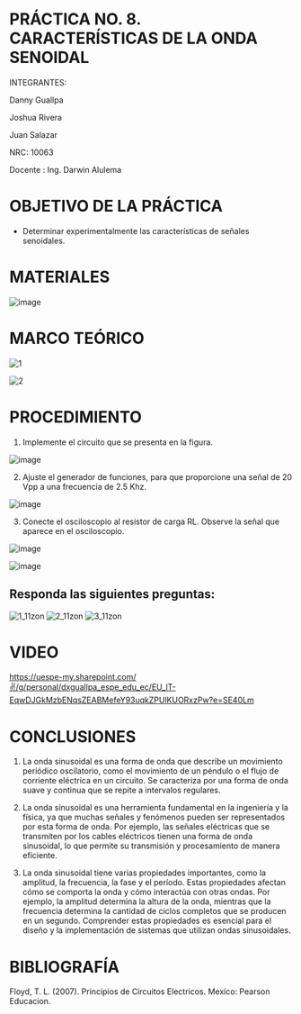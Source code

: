 # PRÁCTICA NO. 8. CARACTERÍSTICAS DE LA ONDA SENOIDAL

INTEGRANTES:

Danny Guallpa

Joshua Rivera

Juan Salazar

NRC: 10063

Docente : Ing. Darwin Alulema

# OBJETIVO DE LA PRÁCTICA

* Determinar experimentalmente las características de señales senoidales.

# MATERIALES

![image](https://user-images.githubusercontent.com/116693260/219525150-343e6ef3-2ced-4ddc-bf9f-0c2bd03d53d0.png)

# MARCO TEÓRICO

![1](https://user-images.githubusercontent.com/116693260/219525898-7170c4e1-6422-46d8-8274-32f6c078e5c5.jpg)

![2](https://user-images.githubusercontent.com/116693260/219525902-ffc25277-f175-48d3-8ee8-3009a7cbc671.jpg)

# PROCEDIMIENTO

1. Implemente el circuito que se presenta en la figura.

![image](https://user-images.githubusercontent.com/116693260/219526005-e7d30866-8cf9-4019-aada-d4dd24c42043.png)

2. Ajuste el generador de funciones, para que proporcione una señal de 20 Vpp a
una frecuencia de 2.5 Khz.

![image](https://user-images.githubusercontent.com/116693260/219526325-b1ead1d3-08cc-4e2d-814a-bfd653913dde.png)

3. Conecte el osciloscopio al resistor de carga RL. Observe la señal que aparece en
el osciloscopio.

![image](https://user-images.githubusercontent.com/116693260/219527984-8165edbc-b1bc-42ba-914a-c5258588990d.png)

![image](https://user-images.githubusercontent.com/116693260/219528206-b1aad043-f0c7-4f86-873a-b2067e24d376.png)

## Responda las siguientes preguntas:

![1_11zon](https://user-images.githubusercontent.com/117873786/219537092-00f458d9-ed7e-4680-9333-d1c3502db474.png)
![2_11zon](https://user-images.githubusercontent.com/117873786/219537098-523e3708-43f8-410b-b930-7441c1e5b3f8.png)
![3_11zon](https://user-images.githubusercontent.com/117873786/219537101-ced98748-cf00-46f2-80ce-adff402e03b3.png)


# VIDEO

https://uespe-my.sharepoint.com/✌️/g/personal/dxguallpa_espe_edu_ec/EU_lT-EqwDJGkMzbENqsZEABMefeY93uqkZPUlKUORxzPw?e=SE40Lm

# CONCLUSIONES

1. La onda sinusoidal es una forma de onda que describe un movimiento periódico oscilatorio, como el movimiento de un péndulo o el flujo de corriente eléctrica en un circuito. Se caracteriza por una forma de onda suave y continua que se repite a intervalos regulares.

2. La onda sinusoidal es una herramienta fundamental en la ingeniería y la física, ya que muchas señales y fenómenos pueden ser representados por esta forma de onda. Por ejemplo, las señales eléctricas que se transmiten por los cables eléctricos tienen una forma de onda sinusoidal, lo que permite su transmisión y procesamiento de manera eficiente.

3. La onda sinusoidal tiene varias propiedades importantes, como la amplitud, la frecuencia, la fase y el período. Estas propiedades afectan cómo se comporta la onda y cómo interactúa con otras ondas. Por ejemplo, la amplitud determina la altura de la onda, mientras que la frecuencia determina la cantidad de ciclos completos que se producen en un segundo. Comprender estas propiedades es esencial para el diseño y la implementación de sistemas que utilizan ondas sinusoidales.

# BIBLIOGRAFÍA

Floyd, T. L. (2007). Principios de Circuitos Electricos. Mexico: Pearson Educacion.
